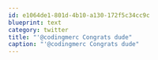 ```yaml
---
id: e1064de1-801d-4b10-a130-172f5c34cc9c
blueprint: text
category: twitter
title: "'@codingmerc Congrats dude"
caption: "'@codingmerc Congrats dude"
---
```

